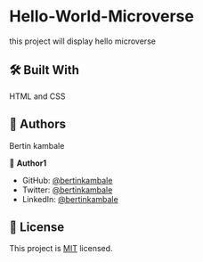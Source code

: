 # Hello-World-Microverse
this project will display hello microverse

## 🛠 Built With 
HTML and CSS

## 👥 Authors 

Bertin kambale


👤 **Author1**

- GitHub: [@bertinkambale](https://github.com/bertinkambale)
- Twitter: [@bertinkambale](https://twitter.com/bertinkambale)
- LinkedIn: [@bertinkambale](https://linkedin.com/in/bertinkambale)


## 📝 License <a name="license"></a>

This project is [MIT](./LICENSE) licensed.
